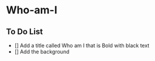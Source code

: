 # Who-am-I

## To Do List
- [] Add a title called Who am I that is Bold with black text
- [] Add the background

